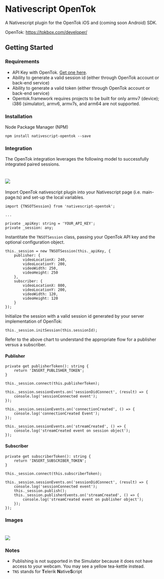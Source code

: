 # Nativescript OpenTok

A Nativescript plugin for the OpenTok iOS and (coming soon Android) SDK.

OpenTok: https://tokbox.com/developer/

## Getting Started

### Requirements
-  API Key with OpenTok. [Get one here](https://dashboard.tokbox.com/signups/new).
-  Ability to generate a valid session id (either through OpenTok account or back-end service)
-  Ability to generate a valid token (either through OpenTok account or back-end service)
-  Opentok.framework requires projects to be built for only armv7 (device); i386 (simulator), armv6, armv7s, and arm64 are not supported.

### Installation
Node Package Manager (NPM)

`npm install nativescript-opentok --save`

### Integration
The OpenTok integration leverages the following model to successfully integrated paired sessions.
# <img src="https://tokbox.com/developer/img/docs/publish_v2.jpeg" />


Import OpenTok nativescript plugin into your Nativescript page (i.e. main-page.ts) and set-up the local variables.
```
import {TNSOTSession} from 'nativescript-opentok';

...

private _apiKey: string = 'YOUR_API_KEY';
private _session: any;
```
Instantitate the `TNSOTSession` class, passing your OpenTok API key and the optional configuration object. 
```
this._session = new TNSOTSession(this._apiKey, {
    publisher: {
        videoLocationX: 240,
        videoLocationY: 200,
        videoWidth: 250,
        videoHeight: 250
    },
    subscriber: {
        videoLocationX: 800,
        videoLocationY: 200,
        videoWidth: 120,
        videoHeight: 120
    }
});
```
Initialize the session with a valid session id generated by your server implementation of OpenTok:
```
this._session.initSession(this.sessionId);
```

Refer to the above chart to understand the appropriate flow for a publisher versus a subscriber.

#### Publisher
```
private get publisherToken(): string {
    return 'INSERT_PUBLISHER_TOKEN';
}

this._session.connect(this.publisherToken);

this._session.sessionEvents.on('sessionDidConnect', (result) => {
    console.log('sessionConnected event');
});

this._session.sessionEvents.on('connectionCreated', () => {
    console.log('connectionCreated Event');
});

this._session.sessionEvents.on('streamCreated', () => {
    console.log('streamCreated event on session object');
});
```

#### Subscriber
```
private get subscriberToken(): string {
    return 'INSERT_SUBSCRIBER_TOKEN';
}

this._session.connect(this.subscriberToken);

this._session.sessionEvents.on('sessionDidConnect', (result) => {
    console.log('sessionConnected event');
    this._session.publish();
    this._session.publisherEvents.on('streamCreated', () => {
        console.log('streamCreated event on publisher object');
    });
});
```

### Images

# <img src="http://i.imgur.com/PxyZEFX.jpg" />

### Notes
- Publishing is not supported in the Simulator because it does not have access to your webcam. You may see a yellow tea-kettle instead.
- `TNS` stands for **T**elerik **N**ative**S**cript
